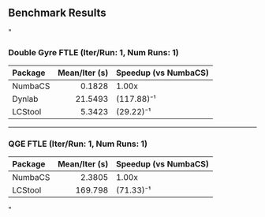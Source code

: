 ## Benchmark Results

"<!-- BENCHMARK_RESULTS_START -->

### Double Gyre FTLE (Iter/Run: 1, Num Runs: 1)

| Package   |   Mean/Iter (s) | Speedup (vs NumbaCS)   |
|:----------|----------------:|:-----------------------|
| NumbaCS   |          0.1828 | 1.00x                  |
| Dynlab    |         21.5493 | (117.88)⁻¹             |
| LCStool   |          5.3423 | (29.22)⁻¹              |

---

### QGE FTLE (Iter/Run: 1, Num Runs: 1)

| Package   |   Mean/Iter (s) | Speedup (vs NumbaCS)   |
|:----------|----------------:|:-----------------------|
| NumbaCS   |          2.3805 | 1.00x                  |
| LCStool   |        169.798  | (71.33)⁻¹              |

<!-- BENCHMARK_RESULTS_END -->"
